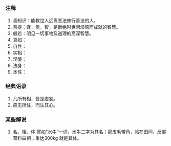 #

### 注释
1. 善知识：能教世人远离恶法修行善法的人。
2. 菩提：译，觉，智，是断绝时世间烦恼而成就的智慧。
3. 般若：明见一切事物及道理的高深智慧。
4. 真如：
5. 自性：
6. 实相：
7. 涅槃：
8. 法身：
9. 本性： 

### 经典语录
1. 凡所有相，皆是虚妄。
2. 应无所住，而生其心。


### 某些解说
1. 名、相、体
  譬如“水牛”一词，水牛二字为其名；那皮毛带角，站在田间，反邹草料曰相；重达300kg 就是其体。
